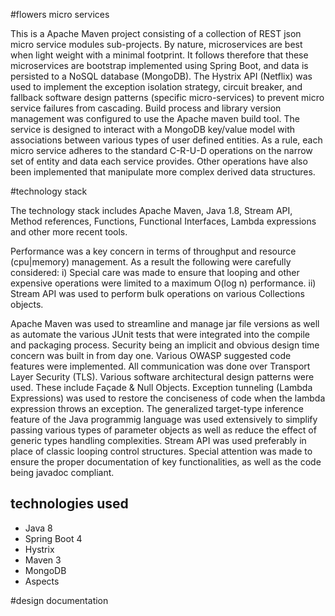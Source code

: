 
#flowers micro services

This is a Apache Maven project consisting of a collection of REST json micro service modules sub-projects. By nature, microservices are best when light weight with a minimal footprint. It follows therefore that these microservices are bootstrap implemented using Spring Boot, and data is persisted to a NoSQL database (MongoDB).
The Hystrix API (Netflix) was used to implement the exception isolation strategy, circuit breaker, and fallback software design patterns (specific micro-services) to prevent micro service failures from cascading.
Build process and library version management was configured to use the Apache maven build tool. The service is designed to interact with a MongoDB key/value model with associations between various types of user defined entities. 
As a rule, each micro service adheres to the standard C-R-U-D operations on the narrow set of entity and data each service provides. Other operations have also been implemented that manipulate more complex derived data structures.

#technology stack

The technology stack includes Apache Maven, Java 1.8, Stream API, Method references, Functions, Functional Interfaces, Lambda expressions and other more recent tools.

Performance was a key concern in terms of throughput and resource (cpu|memory) management. As a result the following were carefully considered:
i) Special care was made to ensure that looping and other expensive operations were limited to a maximum O(log n) performance.
ii) Stream API was used to perform bulk operations on various Collections objects. 

Apache Maven was used to streamline and manage jar file versions as well as automate the various JUnit tests that were integrated into the compile and packaging process. Security being an implicit and obvious design time concern was built in from day one. Various OWASP suggested code features were implemented. All communication was done over Transport Layer Security (TLS).
Various software architectural design patterns were used. These include Façade & Null Objects.
Exception tunneling (Lambda Expressions) was used to restore the conciseness of code when the lambda expression throws an exception.
The generalized target-type inference feature of the Java programmig language was used extensively to simplify passing various types of parameter objects as well as reduce the effect of generic types handling complexities.
Stream API was used preferably in place of classic looping control structures.
Special attention was made to ensure the proper documentation of key functionalities, as well as the code being javadoc compliant.

## technologies used
* Java 8
* Spring Boot 4
* Hystrix
* Maven 3
* MongoDB 
* Aspects 

#design documentation

